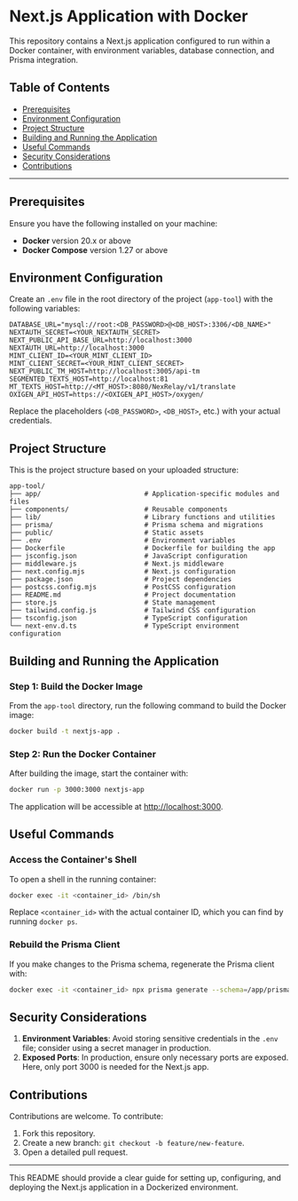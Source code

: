 
# Next.js Application with Docker

This repository contains a Next.js application configured to run within a Docker container, with environment variables, database connection, and Prisma integration.

## Table of Contents

- [Prerequisites](#prerequisites)
- [Environment Configuration](#environment-configuration)
- [Project Structure](#project-structure)
- [Building and Running the Application](#building-and-running-the-application)
- [Useful Commands](#useful-commands)
- [Security Considerations](#security-considerations)
- [Contributions](#contributions)

---

## Prerequisites

Ensure you have the following installed on your machine:

- **Docker** version 20.x or above
- **Docker Compose** version 1.27 or above

## Environment Configuration

Create an `.env` file in the root directory of the project (`app-tool`) with the following variables:

```plaintext
DATABASE_URL="mysql://root:<DB_PASSWORD>@<DB_HOST>:3306/<DB_NAME>"
NEXTAUTH_SECRET=<YOUR_NEXTAUTH_SECRET>
NEXT_PUBLIC_API_BASE_URL=http://localhost:3000
NEXTAUTH_URL=http://localhost:3000
MINT_CLIENT_ID=<YOUR_MINT_CLIENT_ID>
MINT_CLIENT_SECRET=<YOUR_MINT_CLIENT_SECRET>
NEXT_PUBLIC_TM_HOST=http://localhost:3005/api-tm
SEGMENTED_TEXTS_HOST=http://localhost:81
MT_TEXTS_HOST=http://<MT_HOST>:8080/NexRelay/v1/translate
OXIGEN_API_HOST=https://<OXIGEN_API_HOST>/oxygen/
```

Replace the placeholders (`<DB_PASSWORD>`, `<DB_HOST>`, etc.) with your actual credentials. 

## Project Structure

This is the project structure based on your uploaded structure:

```plaintext
app-tool/
├── app/                          # Application-specific modules and files
├── components/                   # Reusable components
├── lib/                          # Library functions and utilities
├── prisma/                       # Prisma schema and migrations
├── public/                       # Static assets
├── .env                          # Environment variables
├── Dockerfile                    # Dockerfile for building the app
├── jsconfig.json                 # JavaScript configuration
├── middleware.js                 # Next.js middleware
├── next.config.mjs               # Next.js configuration
├── package.json                  # Project dependencies
├── postcss.config.mjs            # PostCSS configuration
├── README.md                     # Project documentation
├── store.js                      # State management
├── tailwind.config.js            # Tailwind CSS configuration
├── tsconfig.json                 # TypeScript configuration
└── next-env.d.ts                 # TypeScript environment configuration
```

## Building and Running the Application

### Step 1: Build the Docker Image

From the `app-tool` directory, run the following command to build the Docker image:

```bash
docker build -t nextjs-app .
```

### Step 2: Run the Docker Container

After building the image, start the container with:

```bash
docker run -p 3000:3000 nextjs-app
```

The application will be accessible at [http://localhost:3000](http://localhost:3000).

## Useful Commands

### Access the Container's Shell

To open a shell in the running container:

```bash
docker exec -it <container_id> /bin/sh
```

Replace `<container_id>` with the actual container ID, which you can find by running `docker ps`.

### Rebuild the Prisma Client

If you make changes to the Prisma schema, regenerate the Prisma client with:

```bash
docker exec -it <container_id> npx prisma generate --schema=/app/prisma/schema.prisma
```

## Security Considerations

1. **Environment Variables**: Avoid storing sensitive credentials in the `.env` file; consider using a secret manager in production.
2. **Exposed Ports**: In production, ensure only necessary ports are exposed. Here, only port 3000 is needed for the Next.js app.

## Contributions

Contributions are welcome. To contribute:

1. Fork this repository.
2. Create a new branch: `git checkout -b feature/new-feature`.
3. Open a detailed pull request.

---

This README should provide a clear guide for setting up, configuring, and deploying the Next.js application in a Dockerized environment.
